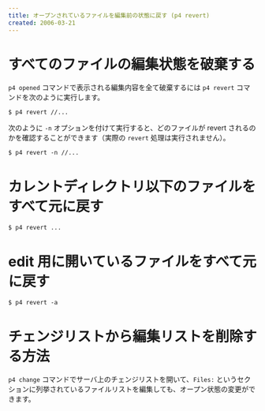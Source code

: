 ```yaml
---
title: オープンされているファイルを編集前の状態に戻す (p4 revert)
created: 2006-03-21
---
```


すべてのファイルの編集状態を破棄する
====

`p4 opened` コマンドで表示される編集内容を全て破棄するには `p4 revert` コマンドを次のように実行します。

```
$ p4 revert //...
```

次のように `-n` オプションを付けて実行すると、どのファイルが revert されるのかを確認することができます（実際の `revert` 処理は実行されません）。

```
$ p4 revert -n //...
```


カレントディレクトリ以下のファイルをすべて元に戻す
====

```
$ p4 revert ...
```


edit 用に開いているファイルをすべて元に戻す
====

```
$ p4 revert -a
```


チェンジリストから編集リストを削除する方法
====
`p4 change` コマンドでサーバ上のチェンジリストを開いて、`Files:` というセクションに列挙されているファイルリストを編集しても、オープン状態の変更ができます。

